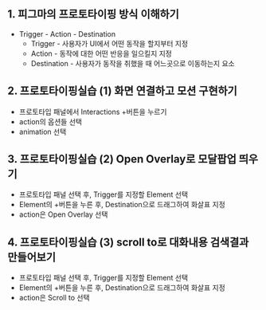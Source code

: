 ## 1. 피그마의 프로토타이핑 방식 이해하기
* Trigger - Action - Destination
  * Trigger - 사용자가 UI에서 어떤 동작을 할지부터 지정
  * Action - 동작에 대한 어떤 반응을 일으킬지 지정
  * Destination - 사용자가 동작을 취했을 때 어느곳으로 이동하는지 요소

## 2. 프로토타이핑실습 (1) 화면 연결하고 모션 구현하기
* 프로토타입 패널에서 Interactions +버튼을 누르기
* action의 옵션들 선택
* animation 선택

## 3. 프로토타이핑실습 (2) Open Overlay로 모달팝업 띄우기
* 프로토타입 패널 선택 후, Trigger를 지정할 Element 선택
* Element의 +버튼을 누른 후, Destination으로 드래그하여 화살표 지정
* action은 Open Overlay 선택


## 4. 프로토타이핑실습 (3) scroll to로 대화내용 검색결과 만들어보기
* 프로토타입 패널 선택 후, Trigger를 지정할 Element 선택
* Element의 +버튼을 누른 후, Destination으로 드래그하여 화살표 지정
* action은 Scroll to 선택
